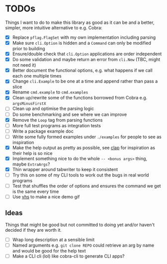 # TODOs

Things I want to do to make this library as good as it can be and a better, simpler, more intuitive alternative to e.g. Cobra:

- [x] Replace `pflag.FlagSet` with my own implementation including parsing
- [x] Make sure `cli.Option` is hidden and a `Command` can only be modified prior to building
- [x] Ensure/double check that `cli.Option` applications are order independent
- [x] Do some validation and maybe return an error from `cli.New` (TBC, might not need it)
- [x] Better document the functional options, e.g. what happens if we call each one multiple times
- [x] Change `cli.Example` to be one at a time and append rather than pass a slice
- [x] Rename `cmd.example` to `cmd.examples`
- [x] Clean up/rewrite some of the functions borrowed from Cobra e.g. `argsMinusFirstX`
- [ ] Clean up and optimise the parsing logic
- [ ] Do some benchmarking and see where we can improve
- [x] Remove the `Loop` tag from parsing functions
- [ ] More full test programs as integration tests
- [ ] Write a package example doc
- [ ] Write some fully formed examples under `./examples` for people to see as inspiration
- [x] Make the help output as pretty as possible, see [clap] for inspiration as their help is so nice
- [x] Implement something nice to do the whole `-- <bonus args>` thing, maybe `ExtraArgs`?
- [x] Thin wrapper around tabwriter to keep it consistent
- [ ] Try this on some of my CLI tools to work out the bugs in real world programs
- [ ] Test that shuffles the order of options and ensures the command we get is the same every time
- [ ] Use [vhs] to make a nice demo gif

## Ideas

Things that might be good but not committed to doing yet and/or haven't decided if they are worth it.

- [ ] Wrap long description at a sensible limit
- [ ] Named arguments e.g. `git clone REPO` could retrieve an arg by name and would be good for the help text
- [ ] Make a CLI cli (lol) like cobra-cli to generate CLI apps?

[clap]: https://github.com/clap-rs/clap
[vhs]: https://github.com/charmbracelet/vhs

